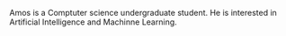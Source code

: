 Amos is a Comptuter science undergraduate student. He is interested in Artificial Intelligence and Machinne Learning.